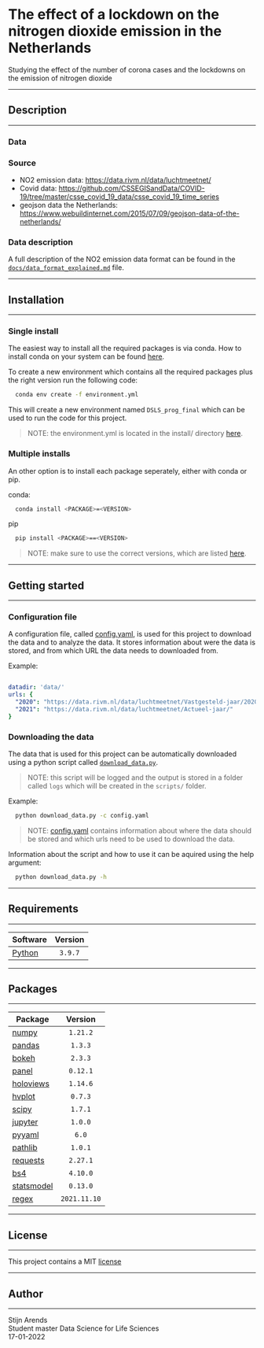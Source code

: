 # The effect of a lockdown on the nitrogen dioxide emission in the Netherlands
Studying the effect of the number of corona cases and the lockdowns on the emission of nitrogen dioxide

* * *
## Description 
* * *

### Data

### Source

* NO2 emission data: https://data.rivm.nl/data/luchtmeetnet/ 
* Covid data: https://github.com/CSSEGISandData/COVID-19/tree/master/csse_covid_19_data/csse_covid_19_time_series
* geojson data the Netherlands: https://www.webuildinternet.com/2015/07/09/geojson-data-of-the-netherlands/

### Data description
A full description of the NO2 emission data format can be found in the [`docs/data_format_explained.md`](docs/data_format_explained.md) file.  

* * *
## Installation
* * *

### Single install
The easiest way to install all the required packages is via conda. How to install conda on your system can be found [here](https://docs.anaconda.com/anaconda/install/index.html).

To create a new environment which contains all the required packages plus the right version run the following code:

```bash
  conda env create -f environment.yml
```

This will create a new environment named `DSLS_prog_final` which can be used to run the code for this project.

> NOTE: the environment.yml is located in the install/ directory [here](install/environment.yaml).

### Multiple installs
An other option is to install each package seperately, either with conda or pip.

conda:
```bash
  conda install <PACKAGE>=<VERSION>
```

pip
```bash
  pip install <PACKAGE>==<VERSION>
```

> NOTE: make sure to use the correct versions, which are listed [here](#packages).  

* * *
## Getting started
* * *

### Configuration file

A configuration file, called [config.yaml](config.yaml), is used for this project to download the data and to analyze the data.
It stores information about were the data is stored, and from which URL the data needs to downloaded from.

Example:
```YAML

datadir: 'data/'
urls: {
  "2020": "https://data.rivm.nl/data/luchtmeetnet/Vastgesteld-jaar/2020/",
  "2021": "https://data.rivm.nl/data/luchtmeetnet/Actueel-jaar/"
}
```

### Downloading the data

The data that is used for this project can be automatically downloaded using a python script called [`download_data.py`](scripts/download_data.py).

> NOTE: this script will be logged and the output is stored in a folder called `logs` which will be created in the `scripts/` folder.

Example:

```bash
  python download_data.py -c config.yaml
```

> NOTE: [config.yaml](config.yaml) contains information about where the data should be stored and which urls need to be used to download the data.

Information about the script and how to use it can be aquired using the help argument:

```bash
  python download_data.py -h
```  

* * *
## Requirements
* * *
| Software                          | Version  |
| --------------------------------- | :------: |
| [Python](https://www.python.org/) | `3.9.7`  |  


* * *
## Packages
* * *
| Package                                                           | Version      |
| ----------------------------------------------------------------- | :----------: |
| [numpy](https://numpy.org/)                                       | `1.21.2`     |
| [pandas](https://pandas.pydata.org/)                              | `1.3.3`      |
| [bokeh](https://bokeh.org/)                                       | `2.3.3`      |
| [panel](https://panel.holoviz.org/)                               | `0.12.1`     |
| [holoviews](https://holoviews.org/)                               | `1.14.6`     |
| [hvplot](https://hvplot.holoviz.org/)                             | `0.7.3`      |
| [scipy](https://scipy.org/)                                       | `1.7.1`      |
| [jupyter](https://jupyter.org/)                                   | `1.0.0`      |
| [pyyaml](https://pyyaml.org/)                                     | `6.0`        |
| [pathlib](https://pathlib.readthedocs.io/en/0.5/l)                | `1.0.1`      |
| [requests](https://docs.python-requests.org/en/master/index.html) | `2.27.1`     |
| [bs4](https://beautiful-soup-4.readthedocs.io/en/latest/)         | `4.10.0`     |
| [statsmodel](https://www.statsmodels.org/stable/index.html)       |`0.13.0`      |
| [regex](https://docs.python.org/3/library/re.html)                | `2021.11.10` |

  
* * *
## License
* * *
This project contains a MIT [license](./LICENSE.md)
  
* * *
## Author
* * *
Stijn Arends  
Student master Data Science for Life Sciences  
17-01-2022  
